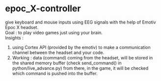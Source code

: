 # epoc_X-controller
give keyboard and mouse inputs using EEG signals with the help of Emotiv Epoc X headset.\
Goal : to play video games just using your brain.\
Insights :
1. using Cortex API (provided by the emotiv) to make a communication channel between the headset and your code.
2. Working : data (command) coming from the headset, will be stored in the shared memory buffer (check send_command() in python/live_advance.py) from there, in the game, it will be checked which command is pushed into the buffer.

